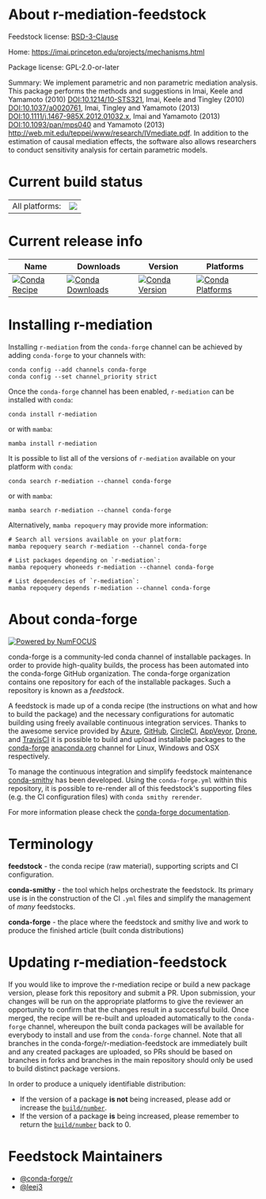 About r-mediation-feedstock
===========================

Feedstock license: [BSD-3-Clause](https://github.com/conda-forge/r-mediation-feedstock/blob/main/LICENSE.txt)

Home: https://imai.princeton.edu/projects/mechanisms.html

Package license: GPL-2.0-or-later

Summary: We implement parametric and non parametric mediation analysis. This package performs the methods and suggestions in Imai, Keele and Yamamoto (2010) <DOI:10.1214/10-STS321>, Imai, Keele and Tingley (2010) <DOI:10.1037/a0020761>, Imai, Tingley and Yamamoto (2013) <DOI:10.1111/j.1467-985X.2012.01032.x>, Imai and Yamamoto (2013) <DOI:10.1093/pan/mps040> and Yamamoto (2013) <http://web.mit.edu/teppei/www/research/IVmediate.pdf>. In addition to the estimation of causal mediation effects, the software also allows researchers to conduct sensitivity analysis for certain parametric models.

Current build status
====================


<table><tr><td>All platforms:</td>
    <td>
      <a href="https://dev.azure.com/conda-forge/feedstock-builds/_build/latest?definitionId=20351&branchName=main">
        <img src="https://dev.azure.com/conda-forge/feedstock-builds/_apis/build/status/r-mediation-feedstock?branchName=main">
      </a>
    </td>
  </tr>
</table>

Current release info
====================

| Name | Downloads | Version | Platforms |
| --- | --- | --- | --- |
| [![Conda Recipe](https://img.shields.io/badge/recipe-r--mediation-green.svg)](https://anaconda.org/conda-forge/r-mediation) | [![Conda Downloads](https://img.shields.io/conda/dn/conda-forge/r-mediation.svg)](https://anaconda.org/conda-forge/r-mediation) | [![Conda Version](https://img.shields.io/conda/vn/conda-forge/r-mediation.svg)](https://anaconda.org/conda-forge/r-mediation) | [![Conda Platforms](https://img.shields.io/conda/pn/conda-forge/r-mediation.svg)](https://anaconda.org/conda-forge/r-mediation) |

Installing r-mediation
======================

Installing `r-mediation` from the `conda-forge` channel can be achieved by adding `conda-forge` to your channels with:

```
conda config --add channels conda-forge
conda config --set channel_priority strict
```

Once the `conda-forge` channel has been enabled, `r-mediation` can be installed with `conda`:

```
conda install r-mediation
```

or with `mamba`:

```
mamba install r-mediation
```

It is possible to list all of the versions of `r-mediation` available on your platform with `conda`:

```
conda search r-mediation --channel conda-forge
```

or with `mamba`:

```
mamba search r-mediation --channel conda-forge
```

Alternatively, `mamba repoquery` may provide more information:

```
# Search all versions available on your platform:
mamba repoquery search r-mediation --channel conda-forge

# List packages depending on `r-mediation`:
mamba repoquery whoneeds r-mediation --channel conda-forge

# List dependencies of `r-mediation`:
mamba repoquery depends r-mediation --channel conda-forge
```


About conda-forge
=================

[![Powered by
NumFOCUS](https://img.shields.io/badge/powered%20by-NumFOCUS-orange.svg?style=flat&colorA=E1523D&colorB=007D8A)](https://numfocus.org)

conda-forge is a community-led conda channel of installable packages.
In order to provide high-quality builds, the process has been automated into the
conda-forge GitHub organization. The conda-forge organization contains one repository
for each of the installable packages. Such a repository is known as a *feedstock*.

A feedstock is made up of a conda recipe (the instructions on what and how to build
the package) and the necessary configurations for automatic building using freely
available continuous integration services. Thanks to the awesome service provided by
[Azure](https://azure.microsoft.com/en-us/services/devops/), [GitHub](https://github.com/),
[CircleCI](https://circleci.com/), [AppVeyor](https://www.appveyor.com/),
[Drone](https://cloud.drone.io/welcome), and [TravisCI](https://travis-ci.com/)
it is possible to build and upload installable packages to the
[conda-forge](https://anaconda.org/conda-forge) [anaconda.org](https://anaconda.org/)
channel for Linux, Windows and OSX respectively.

To manage the continuous integration and simplify feedstock maintenance
[conda-smithy](https://github.com/conda-forge/conda-smithy) has been developed.
Using the ``conda-forge.yml`` within this repository, it is possible to re-render all of
this feedstock's supporting files (e.g. the CI configuration files) with ``conda smithy rerender``.

For more information please check the [conda-forge documentation](https://conda-forge.org/docs/).

Terminology
===========

**feedstock** - the conda recipe (raw material), supporting scripts and CI configuration.

**conda-smithy** - the tool which helps orchestrate the feedstock.
                   Its primary use is in the construction of the CI ``.yml`` files
                   and simplify the management of *many* feedstocks.

**conda-forge** - the place where the feedstock and smithy live and work to
                  produce the finished article (built conda distributions)


Updating r-mediation-feedstock
==============================

If you would like to improve the r-mediation recipe or build a new
package version, please fork this repository and submit a PR. Upon submission,
your changes will be run on the appropriate platforms to give the reviewer an
opportunity to confirm that the changes result in a successful build. Once
merged, the recipe will be re-built and uploaded automatically to the
`conda-forge` channel, whereupon the built conda packages will be available for
everybody to install and use from the `conda-forge` channel.
Note that all branches in the conda-forge/r-mediation-feedstock are
immediately built and any created packages are uploaded, so PRs should be based
on branches in forks and branches in the main repository should only be used to
build distinct package versions.

In order to produce a uniquely identifiable distribution:
 * If the version of a package **is not** being increased, please add or increase
   the [``build/number``](https://docs.conda.io/projects/conda-build/en/latest/resources/define-metadata.html#build-number-and-string).
 * If the version of a package **is** being increased, please remember to return
   the [``build/number``](https://docs.conda.io/projects/conda-build/en/latest/resources/define-metadata.html#build-number-and-string)
   back to 0.

Feedstock Maintainers
=====================

* [@conda-forge/r](https://github.com/conda-forge/r/)
* [@leej3](https://github.com/leej3/)


